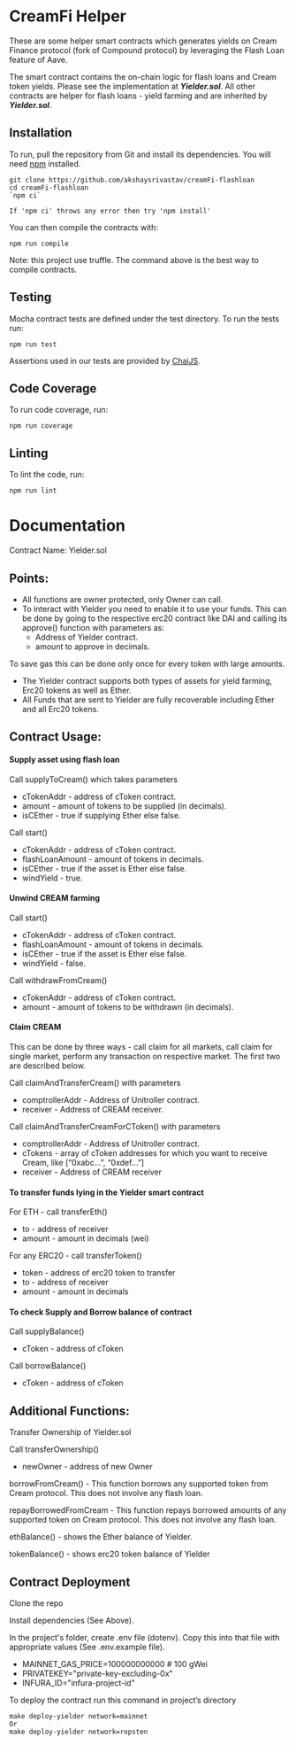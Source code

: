 
CreamFi Helper
=================


These are some helper smart contracts which generates yields on Cream Finance protocol (fork of Compound protocol) by leveraging the Flash Loan feature of Aave.

The smart contract contains the on-chain logic for flash loans and Cream token yields.
Please see the implementation at **_Yielder.sol_**. All other contracts are helper for flash loans - yield farming and are inherited by **_Yielder.sol_**.


Installation
------------
To run, pull the repository from Git and install its dependencies. You will need [npm](https://docs.npmjs.com/cli/install) installed.

    git clone https://github.com/akshaysrivastav/creamFi-flashloan
    cd creamFi-flashloan
    `npm ci`

```
If 'npm ci' throws any error then try 'npm install'
```

You can then compile the contracts with:

    npm run compile

Note: this project use truffle. The command above is the best way to compile contracts.


Testing
-------
Mocha contract tests are defined under the test directory. To run the tests run:

    npm run test

Assertions used in our tests are provided by [ChaiJS](http://chaijs.com).

Code Coverage
-------------
To run code coverage, run:

    npm run coverage

Linting
-------
To lint the code, run:

    npm run lint




# Documentation

Contract Name: Yielder.sol

## Points: 

- All functions are owner protected, only Owner can call.
- To interact with Yielder you need to enable it to use your funds. This can be done by going to the respective erc20 contract like DAI and calling its approve() function with parameters as:
    * Address of Yielder contract.
    * amount to approve in decimals.

To save gas this can be done only once for every token with large amounts.

- The Yielder contract supports both types of assets for yield farming, Erc20 tokens as well as Ether.
- All Funds that are sent to Yielder are fully recoverable including Ether and all Erc20 tokens.


## Contract Usage:
#### Supply asset using flash loan

Call supplyToCream() which takes parameters
* cTokenAddr - address of cToken contract.
* amount - amount of tokens to be supplied (in decimals).
* isCEther - true if supplying Ether else false.
 
Call start() 
* cTokenAddr -  address of cToken contract.
* flashLoanAmount - amount of tokens in decimals.
* isCEther - true if the asset is Ether else false.
* windYield - true.

#### Unwind CREAM farming

Call start() 
* cTokenAddr -  address of cToken contract.
* flashLoanAmount - amount of tokens in decimals.
* isCEther - true if the asset is Ether else false.
* windYield - false.

Call withdrawFromCream()
* cTokenAddr - address of cToken contract.
* amount - amount of tokens to be withdrawn (in decimals).

#### Claim CREAM

This can be done by three ways - call claim for all markets, call claim for single market, perform any transaction on respective market. The first two are described below.

Call claimAndTransferCream() with parameters
* comptrollerAddr - Address of Unitroller contract.
* receiver -  Address of CREAM receiver.

Call claimAndTransferCreamForCToken() with parameters
* comptrollerAddr - Address of Unitroller contract.
* cTokens - array of cToken addresses for which you want to receive Cream, like [“0xabc...”, “0xdef...”]
* receiver -  Address of CREAM receiver

#### To transfer funds lying in the Yielder smart contract

For ETH - call transferEth()
* to - address of receiver
* amount - amount in decimals (wei)

For any ERC20 - call transferToken()
* token - address of erc20 token to transfer
* to - address of receiver
* amount - amount in decimals

#### To check Supply and Borrow balance of contract

Call supplyBalance()
* cToken - address of cToken

Call borrowBalance()
* cToken - address of cToken


## Additional Functions:

Transfer Ownership of Yielder.sol

Call transferOwnership()
* newOwner - address of new Owner

borrowFromCream() - This function borrows any supported token from Cream protocol. This does not involve any flash loan. 

repayBorrowedFromCream - This function repays borrowed amounts of  any supported token on Cream protocol. This does not involve any flash loan. 

ethBalance() - shows the Ether balance of Yielder.

tokenBalance() - shows erc20 token balance of Yielder


## Contract Deployment
Clone the repo

Install dependencies (See Above).

In the project's folder, create  .env file (dotenv). Copy this into that file with appropriate values (See .env.example file).
* MAINNET_GAS_PRICE=100000000000    # 100 gWei
* PRIVATEKEY="private-key-excluding-0x"
* INFURA_ID="infura-project-id"

To deploy the contract run this command in project’s directory
```
make deploy-yielder network=mainnet
Or
make deploy-yielder network=ropsten
```
 
